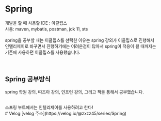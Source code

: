 # Spring
개발을 할 때 사용할 IDE : 이클립스  <br />
사용: maven, mybatis, postman, jdk 11, sts
<br/>
<br />
spring을 공부할 때는 이클립스를 선택한 이유는 spring 강의가 이클립스로 진행해서 <br />
인텔리제이로 바꾸면서 진행하기에는 어려운점이 많아서 spring이 적응이 될 때까지는 기존에 사용하던 이클립스를 사용했습니다. <br />
<br />
<br />
<h2>Spring 공부방식</h2>
<p> spring 학원 강의, 따즈아 강의, 인프런 강의, 그리고 책을 통해서 공부했습니다.</p>
<br />
스프링 부트에서는 인텔리제이를 사용하려고 한다!
<br/>
# Velog
[velog 주소](https://velog.io/@zxzz45/series/Spring)
